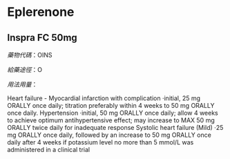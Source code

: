 # Eplerenone

## Inspra FC 50mg

*藥物代碼*：OINS

*給藥途徑*：O

*用法用量*：

Heart failure - Myocardial infarction with complication ‧initial, 25 mg ORALLY once daily; titration preferably within 4 weeks to 50 mg ORALLY once daily. Hypertension  ‧initial, 50 mg ORALLY once daily; allow 4 weeks to achieve optimum antihypertensive effect; may increase to MAX 50 mg ORALLY twice daily for inadequate response Systolic heart failure (Mild) ‧25 mg ORALLY once daily, followed by an increase to 50 mg ORALLY once daily after 4 weeks if potassium level no more than 5 mmol/L was administered in a clinical trial

